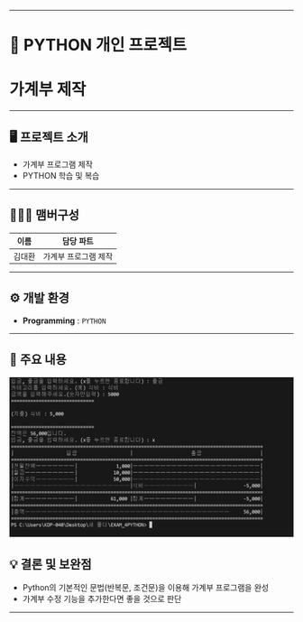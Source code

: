 ----------------------------------------------------------
# 🚩 PYTHON 개인 프로젝트
# **가계부 제작**
----------------------------------------------------------

## 🖥️ 프로젝트 소개
- 가계부 프로그램 제작
- PYTHON 학습 및 복습
----------------------------------------------------------


## 🧑‍🤝‍🧑 맴버구성

| 이름 | 담당 파트 |
|---|---|
| 김대환  | 가계부 프로그램 제작 |


----------------------------------------------------------

## ⚙️ 개발 환경
- **Programming** : `PYTHON` 

----------------------------------------------------------
## 📌 주요 내용

![Simpson Local](result/household_ledge_result.png)


## 💡 결론 및 보완점

- Python의 기본적인 문법(반복문, 조건문)을 이용해 가계부 프로그램을 완성
- 가계부 수정 기능을 추가한다면 좋을 것으로 판단

----------------------------------------------------------

